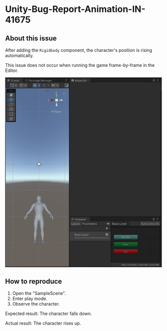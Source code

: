 # Unity-Bug-Report-Animation-IN-41675

## About this issue

After adding the `Rigidbody` component, the character's position is rising automatically.

This issue does not occur when running the game frame-by-frame in the Editor.

![Sample](./imgs~/character_rising.gif)

## How to reproduce

1. Open the "SampleScene".
2. Enter play mode.
3. Observe the character.

Expected result: The character falls down.

Actual result: The character rises up.
